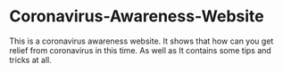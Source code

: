 # Coronavirus-Awareness-Website
This is a coronavirus awareness website. It shows that how can you get relief from coronavirus in this time. As well as It contains some tips and tricks at all.
